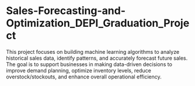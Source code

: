 # Sales-Forecasting-and-Optimization_DEPI_Graduation_Project
This project focuses on building machine learning algorithms to analyze historical sales data, identify patterns, and accurately forecast future sales. The goal is to support businesses in making data-driven decisions to improve demand planning, optimize inventory levels, reduce overstock/stockouts, and enhance overall operational efficiency.
